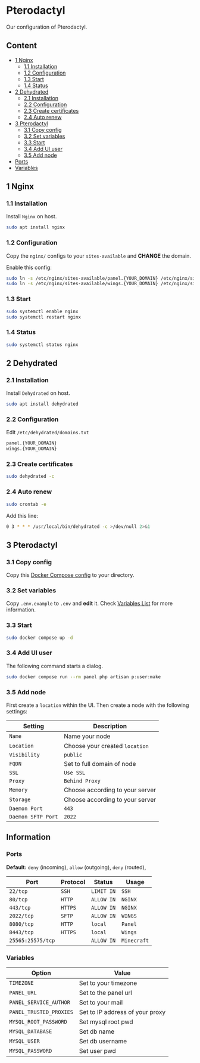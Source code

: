 # Pterodactyl

Our configuration of Pterodactyl.

## Content

- [1 Nginx](#1-nginx)
  - [1.1 Installation](#11-installation)
  - [1.2 Configuration](#12-configuration)
  - [1.3 Start](#13-start)
  - [1.4 Status](#14-status)
- [2 Dehydrated](#2-dehydrated)
  - [2.1 Installation](#21-installation)
  - [2.2 Configuration](#22-configuration)
  - [2.3 Create certificates](#23-create-certificates)
  - [2.4 Auto renew](#24-auto-renew)
- [3 Pterodactyl](#3-pterodactyl-panel)
  - [3.1 Copy config](#31-copy-config)
  - [3.2 Set variables](#32-set-variables)
  - [3.3 Start](#33-start)
  - [3.4 Add UI user](#34-add-ui-user)
  - [3.5 Add node](#35-add-node)
- [Ports](#ports)
- [Variables](#variables)

## 1 Nginx

### 1.1 Installation

Install `Nginx` on host.

```sh
sudo apt install nginx
```

### 1.2 Configuration

Copy the `nginx/` configs to your `sites-available` and **CHANGE** the domain.

Enable this config:

```sh
sudo ln -s /etc/nginx/sites-available/panel.{YOUR_DOMAIN} /etc/nginx/sites-enabled/panel.{YOUR_DOMAIN}
sudo ln -s /etc/nginx/sites-available/wings.{YOUR_DOMAIN} /etc/nginx/sites-enabled/wings.{YOUR_DOMAIN}
```

### 1.3 Start

```sh
sudo systemctl enable nginx
sudo systemctl restart nginx
```

### 1.4 Status

```sh
sudo systemctl status nginx
```

## 2 Dehydrated

### 2.1 Installation

Install `Dehydrated` on host.

```sh
sudo apt install dehydrated
```

### 2.2 Configuration

Edit `/etc/dehydrated/domains.txt`

```txt
panel.{YOUR_DOMAIN}
wings.{YOUR_DOMAIN}
```

### 2.3 Create certificates

```sh
sudo dehydrated -c
```

### 2.4 Auto renew

```sh
sudo crontab -e
```

Add this line:

```sh
0 3 * * * /usr/local/bin/dehydrated -c >/dev/null 2>&1
```

## 3 Pterodactyl

### 3.1 Copy config

Copy this [Docker Compose config](panel/docker-compose.yml) to your directory.

### 3.2 Set variables

Copy `.env.example` to `.env` and **edit** it. Check [Variables List](#variables) for more information.

### 3.3 Start

```sh
sudo docker compose up -d
```

### 3.4 Add UI user

The following command starts a dialog.

```sh
sudo docker compose run --rm panel php artisan p:user:make
```

### 3.5 Add node

First create a `location` within the UI. Then create a node with the following settings:

| Setting | Description |
| --- | --- |
| `Name` | Name your node |
| `Location` | Choose your created `location` |
| `Visibility` | `public` |
| `FQDN` | Set to full domain of node |
| `SSL` | `Use SSL` |
| `Proxy` | `Behind Proxy` |
| `Memory` | Choose according to your server |
| `Storage` | Choose according to your server | 
| `Daemon Port` | `443` |
| `Daemon SFTP Port` | `2022` |


## Information

### Ports

**Default:** `deny` (incoming), `allow` (outgoing), `deny` (routed),

| Port | Protocol | Status | Usage |
| --- | --- | --- | --- |
| `22/tcp` | `SSH` | `LIMIT IN` | `SSH` |
| `80/tcp` | `HTTP` | `ALLOW IN` | `NGINX` |
| `443/tcp` | `HTTPS` | `ALLOW IN` | `NGINX` |
| `2022/tcp` | `SFTP` | `ALLOW IN` | `WINGS` |
| `8080/tcp` | `HTTP` | `local` | `Panel` |
| `8443/tcp` | `HTTPS` | `local` | `Wings` |
| `25565:25575/tcp` |  | `ALLOW IN` | `Minecraft` |

### Variables

| Option | Value |
| --- | --- |
| `TIMEZONE` | Set to your timezone |
| `PANEL_URL` | Set to the panel url |
| `PANEL_SERVICE_AUTHOR` | Set to your mail |
| `PANEL_TRUSTED_PROXIES` | Set to IP address of your proxy |
| `MYSQL_ROOT_PASSWORD` | Set mysql root pwd |
| `MYSQL_DATABASE` | Set db name |
| `MYSQL_USER` | Set db username |
| `MYSQL_PASSWORD` | Set user pwd |
